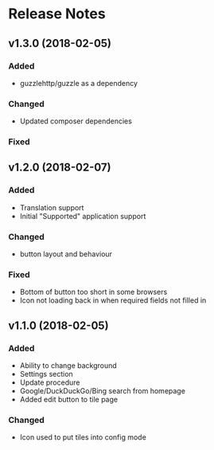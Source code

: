 # Release Notes

## v1.3.0 (2018-02-05)

### Added
- guzzlehttp/guzzle as a dependency

### Changed
- Updated composer dependencies

### Fixed



## v1.2.0 (2018-02-07)

### Added
- Translation support
- Initial "Supported" application support

### Changed
- button layout and behaviour

### Fixed
- Bottom of button too short in some browsers
- Icon not loading back in when required fields not filled in


## v1.1.0 (2018-02-05)

### Added
- Ability to change background
- Settings section
- Update procedure
- Google/DuckDuckGo/Bing search from homepage
- Added edit button to tile page

### Changed
- Icon used to put tiles into config mode
